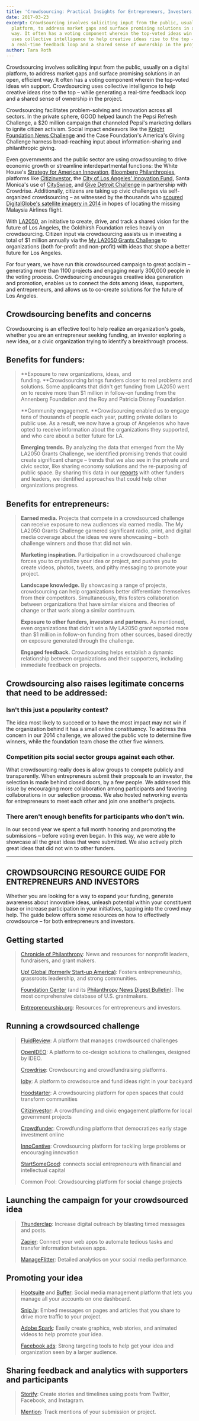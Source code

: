 ```yaml
---
title: 'Crowdsourcing: Practical Insights for Entrepreneurs, Investors, and Philanthropists'
date: 2017-03-23
excerpt: Crowdsourcing involves soliciting input from the public, usually on a digital
  platform, to address market gaps and surface promising solutions in an open, efficient
  way. It often has a voting component wherein the top-voted ideas win support. Crowdsourcing
  uses collective intelligence to help creative ideas rise to the top – while generating
  a real-time feedback loop and a shared sense of ownership in the project.
author: Tara Roth
---
```


Crowdsourcing involves soliciting input from the public, usually on a digital platform, to address market gaps and surface promising solutions in an open, efficient way. It often has a voting component wherein the top-voted ideas win support. Crowdsourcing uses collective intelligence to help creative ideas rise to the top – while generating a real-time feedback loop and a shared sense of ownership in the project.

Crowdsourcing facilitates problem-solving and innovation across all sectors. In the private sphere, GOOD helped launch the Pepsi Refresh Challenge, a $20 million campaign that channeled Pepsi's marketing dollars to ignite citizen activism. Social impact endeavors like the [Knight Foundation News Challenge](https://www.newschallenge.org/) and the Case Foundation's America's Giving Challenge harness broad-reaching input about information-sharing and philanthropic giving.

Even governments and the public sector are using crowdsourcing to drive economic growth or streamline interdepartmental functions: the White House's [Strategy for American Innovation](http://www.whitehouse.gov/innovation/strategy), [Bloomberg Philanthropies](http://www.bloomberg.org/), platforms like [Citizinvestor](http://www.citizinvestor.com/), the [City of Los Angeles' Innovation Fund](http://innovate.lacity.org/InnovationFund/index.htm), Santa Monica's use of [CitySwipe](http://www.dtsmcityswipe.com/), and [Give Detroit Challenge](https://www.crowdrise.com/givedetroitchallenge) in partnership with Crowdrise. Additionally, citizens are taking up civic challenges via self-organized crowdsourcing – as witnessed by the thousands who [scoured DigitalGlobe's satellite imagery in 2014](http://edition.cnn.com/2014/03/11/us/malaysia-airlines-plane-crowdsourcing-search/) in hopes of locating the missing Malaysia Airlines flight.

With [LA2050](http://www.la2050.org/), an initiative to create, drive, and track a shared vision for the future of Los Angeles, the Goldhirsh Foundation relies heavily on crowdsourcing. Citizen input via crowdsourcing assists us in investing a total of $1 million annually via the [My LA2050 Grants Challenge](https://challenge.la2050.org/) to organizations (both for-profit and non-profit) with ideas that shape a better future for Los Angeles.

For four years, we have run this crowdsourced campaign to great acclaim – generating more than 1100 projects and engaging nearly 300,000 people in the voting process. Crowdsourcing encourages creative idea generation and promotion, enables us to connect the dots among ideas, supporters, and entrepreneurs, and allows us to co-create solutions for the future of Los Angeles.

## Crowdsourcing benefits and concerns

Crowdsourcing is an effective tool to help realize an organization's goals, whether you are an entrepreneur seeking funding, an investor exploring a new idea, or a civic organization trying to identify a breakthrough process.

## Benefits for funders:

> **Exposure to new organizations, ideas, and funding. **Crowdsourcing brings funders closer to real problems and solutions. Some applicants that didn't get funding from LA2050 went on to receive more than $1 million in follow-on funding from the Annenberg Foundation and the Roy and Patricia Disney Foundation.
> 
> **Community engagement. **Crowdsourcing enabled us to engage tens of thousands of people each year, putting private dollars to public use. As a result, we now have a group of Angelenos who have opted to receive information about the organizations they supported, and who care about a better future for LA.
> 
> **Emerging trends.** By analyzing the data that emerged from the My LA2050 Grants Challenge, we identified promising trends that could create significant change – trends that we also see in the private and civic sector, like sharing economy solutions and the re-purposing of public space. By sharing this data in our [reports](https://www.la2050.org/reports) with other funders and leaders, we identified approaches that could help other organizations progress.

## Benefits for entrepreneurs:

> **Earned media.** Projects that compete in a crowdsourced challenge can receive exposure to new audiences via earned media. The My LA2050 Grants Challenge garnered significant radio, print, and digital media coverage about the ideas we were showcasing – both challenge winners and those that did not win.
> 
> **Marketing inspiration.** Participation in a crowdsourced challenge forces you to crystallize your idea or project, and pushes you to create videos, photos, tweets, and pithy messaging to promote your project.
> 
> **Landscape knowledge.** By showcasing a range of projects, crowdsourcing can help organizations better differentiate themselves from their competitors. Simultaneously, this fosters collaboration between organizations that have similar visions and theories of change or that work along a similar continuum.
> 
> **Exposure to other funders, investors and partners.** As mentioned, even organizations that didn't win a My LA2050 grant reported more than $1 million in follow-on funding from other sources, based directly on exposure generated through the challenge.
> 
> **Engaged feedback.** Crowdsourcing helps establish a dynamic relationship between organizations and their supporters, including immediate feedback on projects.

## Crowdsourcing also raises legitimate concerns that need to be addressed:

### Isn't this just a popularity contest?

The idea most likely to succeed or to have the most impact may not win if the organization behind it has a small online constituency. To address this concern in our 2014 challenge, we allowed the public vote to determine five winners, while the foundation team chose the other five winners.

### Competition pits social sector groups against each other.

What crowdsourcing really does is allow groups to compete publicly and transparently. When entrepreneurs submit their proposals to an investor, the selection is made behind closed doors, by a few people. We addressed this issue by encouraging more collaboration among participants and favoring collaborations in our selection process. We also hosted networking events for entrepreneurs to meet each other and join one another's projects.

### There aren't enough benefits for participants who don't win.

In our second year we spent a full month honoring and promoting the submissions – before voting even began. In this way, we were able to showcase all the great ideas that were submitted. We also actively pitch great ideas that did not win to other funders.

* * *

## CROWDSOURCING RESOURCE GUIDE FOR ENTREPRENEURS AND INVESTORS

Whether you are looking for a way to expand your funding, generate awareness about innovative ideas, unleash potential within your constituent base or increase participation in your initiatives, tapping into the crowd may help. The guide below offers some resources on how to effectively crowdsource – for both entrepreneurs and investors.

## Getting started

> [Chronicle of Philanthropy](http://philanthropy.com/section/Home/172): News and resources for nonprofit leaders, fundraisers, and grant makers.
> 
> [Up! Global (formerly Start-up America)](http://www.up.co/): Fosters entrepreneurship, grassroots leadership, and strong communities.
> 
> [Foundation Center](http://foundationcenter.org/) (and its [Philanthropy News Digest Bulletin](http://www.philanthropynewsdigest.org/)): The most comprehensive database of U.S. grantmakers.
> 
> [Entrepreneurship.org](http://entrepreneurship.org/): Resources for entrepreneurs and investors.

## Running a crowdsourced challenge

> [FluidReview](http://fluidreview.com/): A platform that manages crowdsourced challenges
> 
> [OpenIDEO](https://openideo.com/): A platform to co-design solutions to challenges, designed by IDEO.
> 
> [Crowdrise](https://www.crowdrise.com/): Crowdsourcing and crowdfundraising platforms.
> 
> [Ioby](https://www.ioby.org/): A platform to crowdsource and fund ideas right in your backyard
> 
> [Hoodstarter](https://www.hoodstarter.com/): A crowdsourcing platform for open spaces that could transform communities
> 
> [Citizinvestor](http://www.citizinvestor.com/): A crowdfunding and civic engagement platform for local government projects
> 
> [Crowdfunder](https://www.crowdfunder.com/): Crowdfunding platform that democratizes early stage investment online
> 
> [InnoCentive](http://www.innocentive.com/): Crowdsourcing platform for tackling large problems or encouraging innovation
> 
> [StartSomeGood](https://startsomegood.com/): connects social entrepreneurs with financial and intellectual capital
> 
> Common Pool: Crowdsourcing platform for social change projects

## Launching the campaign for your crowdsourced idea

> [Thunderclap](https://www.thunderclap.it/): Increase digital outreach by blasting timed messages and posts.
> 
> [Zapier](https://zapier.com/): Connect your web apps to automate tedious tasks and transfer information between apps.
> 
> [ManageFlitter](https://manageflitter.com/): Detailed analytics on your social media performance.

## Promoting your idea

> [Hootsuite](http://hootsuite.com/) and [Buffer](https://buffer.com/): Social media management platform that lets you manage all your accounts on one dashboard.
> 
> [Snip.ly](http://snip.ly/): Embed messages on pages and articles that you share to drive more traffic to your project.
> 
> [Adobe Spark](https://spark.adobe.com/): Easily create graphics, web stories, and animated videos to help promote your idea.
> 
> [Facebook ads](https://www.facebook.com/business/products/ads): Strong targeting tools to help get your idea and organization seen by a larger audience.

## Sharing feedback and analytics with supporters and participants

> [Storify](https://storify.com/): Create stories and timelines using posts from Twitter, Facebook, and Instagram.
> 
> [Mention](https://en.mention.com/): Track mentions of your submission or project.
